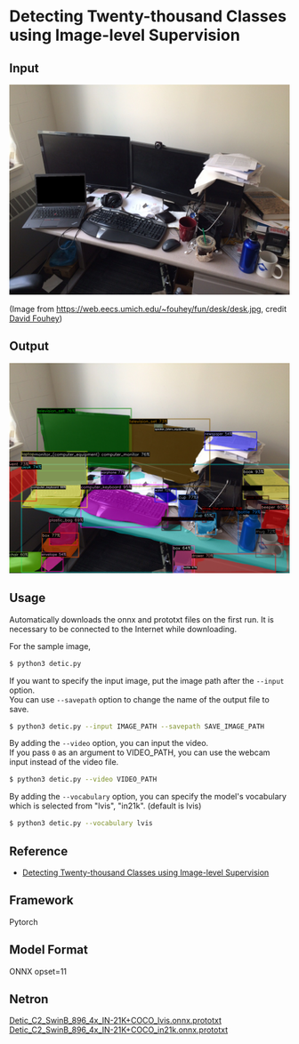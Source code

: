 # Detecting Twenty-thousand Classes using Image-level Supervision

## Input

![Input](desk.jpg)

(Image from https://web.eecs.umich.edu/~fouhey/fun/desk/desk.jpg, credit [David Fouhey](https://web.eecs.umich.edu/~fouhey)) 

## Output

![Output](output.png)

## Usage
Automatically downloads the onnx and prototxt files on the first run.
It is necessary to be connected to the Internet while downloading.

For the sample image,
```bash
$ python3 detic.py
```

If you want to specify the input image, put the image path after the `--input` option.  
You can use `--savepath` option to change the name of the output file to save.
```bash
$ python3 detic.py --input IMAGE_PATH --savepath SAVE_IMAGE_PATH
```

By adding the `--video` option, you can input the video.   
If you pass `0` as an argument to VIDEO_PATH, you can use the webcam input instead of the video file.
```bash
$ python3 detic.py --video VIDEO_PATH
```

By adding the `--vocabulary` option, you can specify the model's vocabulary which is selected from "lvis", "in21k". (default is lvis)
```bash
$ python3 detic.py --vocabulary lvis
```

## Reference

- [Detecting Twenty-thousand Classes using Image-level Supervision](https://github.com/facebookresearch/Detic)

## Framework

Pytorch

## Model Format

ONNX opset=11

## Netron

[Detic_C2_SwinB_896_4x_IN-21K+COCO_lvis.onnx.prototxt](https://netron.app/?url=https://storage.googleapis.com/ailia-models/detic/Detic_C2_SwinB_896_4x_IN-21K+COCO_lvis.onnx.prototxt)  
[Detic_C2_SwinB_896_4x_IN-21K+COCO_in21k.onnx.prototxt](https://netron.app/?url=https://storage.googleapis.com/ailia-models/detic/Detic_C2_SwinB_896_4x_IN-21K+COCO_in21k.onnx.prototxt)
